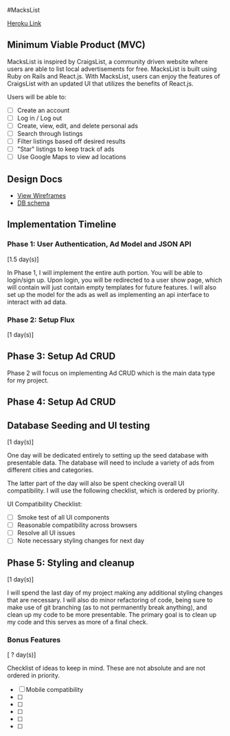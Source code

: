 #MacksList

[Heroku Link][MacksList]

[MacksList]: http://herokuapp.com

## Minimum Viable Product (MVC)

MacksList is inspired by CraigsList, a community driven website where users are able to list local advertisements for free. MacksList is built using Ruby on Rails and React.js. With MacksList, users can enjoy the features of CraigsList with an updated UI that utilizes the benefits of React.js.

Users will be able to:

- [ ] Create an account
- [ ] Log in / Log out
- [ ] Create, view, edit, and delete personal ads
- [ ] Search through listings
- [ ] Filter listings based off desired results
- [ ] "Star" listings to keep track of ads
- [ ] Use Google Maps to view ad locations

## Design Docs
* [View Wireframes][view]
* [DB schema][schema]

[view]: ./docs/views.md
[schema]: ./docs/schema.md

## Implementation Timeline

### Phase 1: User Authentication, Ad Model and JSON API
[1.5 day(s)]

In Phase 1, I will implement the entire auth portion. You will be able to login/sign up. Upon login, you will be redirected to a user show page, which will contain will just contain empty templates for future features.
I will also set up the model for the ads as well as implementing an api interface to interact with ad data.

### Phase 2: Setup Flux
[1 day(s)]


## Phase 3: Setup Ad CRUD
Phase 2 will focus on implementing Ad CRUD which is the main data type for my project.

## Phase 4: Setup Ad CRUD

## Database Seeding and UI testing
[1 day(s)]

One day will be dedicated entirely to setting up the seed database with presentable data. The database will need to include a variety of ads from different cities and categories.

The latter part of the day will also be spent checking overall UI compatibility. I will use the following checklist, which is ordered by priority.

UI Compatibility Checklist:
- [ ] Smoke test of all UI components
- [ ] Reasonable compatibility across browsers
- [ ] Resolve all UI issues
- [ ] Note necessary styling changes for next day

## Phase 5: Styling and cleanup
[1 day(s)]

I will spend the last day of my project making any additional styling changes that are necessary. I will also do minor refactoring of code, being sure to make use of git branching (as to not permanently break anything), and clean up my code to be more presentable. The primary goal is to clean up my code and this serves as more of a final check.

### Bonus Features
[ ? day(s)]

Checklist of ideas to keep in mind. These are not absolute and are not ordered in priority.

- [ ] Mobile compatibility
- [ ]
- [ ]
- [ ]
- [ ]
- [ ]
